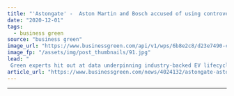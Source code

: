 ```yaml
---
title: "'Astongate' -  Aston Martin and Bosch accused of using controversial report to downplay EVs' environmental benefits"
date: "2020-12-01"
tags: 
  - business green
source: "business green"
image_url: "https://www.businessgreen.com/api/v1/wps/6b8e2c8/d23e7490-cb24-4a1f-85a1-f95c06445b65/6/Legacy-collection-jpg-185x114.jpg"
image_fp: "/assets/img/post_thumbnails/91.jpg"
lead: "
 Green experts hit out at data underpinning industry-backed EV lifecycle CO2 assessment report which was widely covered by national press over the weekend ..."
article_url: "https://www.businessgreen.com/news/4024132/astongate-aston-martin-bosch-accused-controversial-report-downplay-evs-environmental-benefits"
---
```


---
